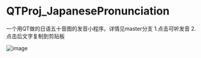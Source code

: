# QTProj_JapanesePronunciation

一个用QT做的日语五十音图的发音小程序。详情见master分支
1.点击可听发音
2.点击后文字复制到剪贴板

![image](https://github.com/youshuaixing/QTProj_JapanesePronunciation/assets/44761489/b5954da4-e708-45b0-a2ce-3bd83c286c27)
